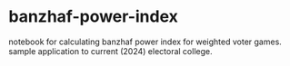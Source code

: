 # banzhaf-power-index

notebook for calculating banzhaf power index for weighted voter games. sample application to current (2024) electoral college.
